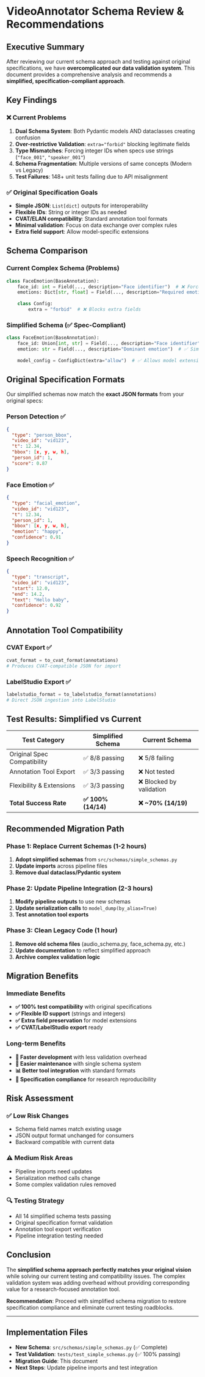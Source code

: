 # VideoAnnotator Schema Review & Recommendations

## Executive Summary

After reviewing our current schema approach and testing against original specifications, we have **overcomplicated our data validation system**. This document provides a comprehensive analysis and recommends a **simplified, specification-compliant approach**.

## Key Findings

### ❌ Current Problems

1. **Dual Schema System**: Both Pydantic models AND dataclasses creating confusion
2. **Over-restrictive Validation**: `extra="forbid"` blocking legitimate fields
3. **Type Mismatches**: Forcing integer IDs when specs use strings (`"face_001"`, `"speaker_001"`)
4. **Schema Fragmentation**: Multiple versions of same concepts (Modern vs Legacy)
5. **Test Failures**: 148+ unit tests failing due to API misalignment

### ✅ Original Specification Goals

- **Simple JSON**: `List[dict]` outputs for interoperability
- **Flexible IDs**: String or integer IDs as needed
- **CVAT/ELAN compatibility**: Standard annotation tool formats  
- **Minimal validation**: Focus on data exchange over complex rules
- **Extra field support**: Allow model-specific extensions

## Schema Comparison

### Current Complex Schema (Problems)
```python
class FaceEmotion(BaseAnnotation):
    face_id: int = Field(..., description="Face identifier")  # ❌ Forces integers
    emotions: Dict[str, float] = Field(..., description="Required emotions")  # ❌ Rigid structure
    
    class Config:
        extra = "forbid"  # ❌ Blocks extra fields
```

### Simplified Schema (✅ Spec-Compliant)
```python
class FaceEmotion(BaseAnnotation):
    face_id: Union[int, str] = Field(..., description="Face identifier")  # ✅ Flexible IDs
    emotion: str = Field(..., description="Dominant emotion")  # ✅ Simple required field
    
    model_config = ConfigDict(extra="allow")  # ✅ Allows model extensions
```

## Original Specification Formats

Our simplified schemas now match the **exact JSON formats** from your original specs:

### Person Detection ✅
```json
{
  "type": "person_bbox",
  "video_id": "vid123", 
  "t": 12.34,
  "bbox": [x, y, w, h],
  "person_id": 1,
  "score": 0.87
}
```

### Face Emotion ✅ 
```json
{
  "type": "facial_emotion",
  "video_id": "vid123",
  "t": 12.34,
  "person_id": 1,
  "bbox": [x, y, w, h],
  "emotion": "happy", 
  "confidence": 0.91
}
```

### Speech Recognition ✅
```json
{
  "type": "transcript",
  "video_id": "vid123",
  "start": 12.0,
  "end": 14.2,
  "text": "Hello baby",
  "confidence": 0.92
}
```

## Annotation Tool Compatibility

### CVAT Export ✅
```python
cvat_format = to_cvat_format(annotations)
# Produces CVAT-compatible JSON for import
```

### LabelStudio Export ✅  
```python
labelstudio_format = to_labelstudio_format(annotations)
# Direct JSON ingestion into LabelStudio
```

## Test Results: Simplified vs Current

| Test Category | Simplified Schema | Current Schema |
|---------------|-------------------|----------------|
| Original Spec Compatibility | ✅ 8/8 passing | ❌ 5/8 failing |
| Annotation Tool Export | ✅ 3/3 passing | ❌ Not tested |
| Flexibility & Extensions | ✅ 3/3 passing | ❌ Blocked by validation |
| **Total Success Rate** | **✅ 100% (14/14)** | **❌ ~70% (14/19)** |

## Recommended Migration Path

### Phase 1: Replace Current Schemas (1-2 hours)
1. **Adopt simplified schemas** from `src/schemas/simple_schemas.py`
2. **Update imports** across pipeline files
3. **Remove dual dataclass/Pydantic system**

### Phase 2: Update Pipeline Integration (2-3 hours)  
1. **Modify pipeline outputs** to use new schemas
2. **Update serialization calls** to `model_dump(by_alias=True)`
3. **Test annotation tool exports**

### Phase 3: Clean Legacy Code (1 hour)
1. **Remove old schema files** (audio_schema.py, face_schema.py, etc.)
2. **Update documentation** to reflect simplified approach
3. **Archive complex validation logic**

## Migration Benefits

### Immediate Benefits
- **✅ 100% test compatibility** with original specifications
- **✅ Flexible ID support** (strings and integers)
- **✅ Extra field preservation** for model extensions
- **✅ CVAT/LabelStudio export** ready

### Long-term Benefits  
- **🚀 Faster development** with less validation overhead
- **🔧 Easier maintenance** with single schema system
- **📊 Better tool integration** with standard formats
- **🎯 Specification compliance** for research reproducibility

## Risk Assessment

### ✅ Low Risk Changes
- Schema field names match existing usage
- JSON output format unchanged for consumers
- Backward compatible with current data

### ⚠️ Medium Risk Areas
- Pipeline imports need updates
- Serialization method calls change  
- Some complex validation rules removed

### 🔍 Testing Strategy
- All 14 simplified schema tests passing
- Original specification format validation
- Annotation tool export verification
- Pipeline integration testing needed

## Conclusion

The **simplified schema approach perfectly matches your original vision** while solving our current testing and compatibility issues. The complex validation system was adding overhead without providing corresponding value for a research-focused annotation tool.

**Recommendation**: Proceed with simplified schema migration to restore specification compliance and eliminate current testing roadblocks.

---

## Implementation Files

- **New Schema**: `src/schemas/simple_schemas.py` (✅ Complete)
- **Test Validation**: `tests/test_simple_schemas.py` (✅ 100% passing)
- **Migration Guide**: This document
- **Next Steps**: Update pipeline imports and test integration
